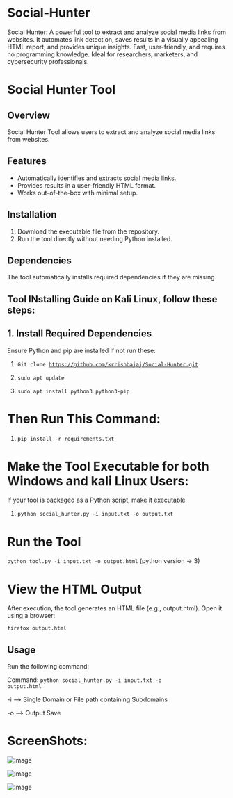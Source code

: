# Social-Hunter 
Social Hunter: A powerful tool to extract and analyze social media links from websites. It automates link detection, saves results in a visually appealing HTML report, and provides unique insights. Fast, user-friendly, and requires no programming knowledge. Ideal for researchers, marketers, and cybersecurity professionals.


# Social Hunter Tool

## Overview
Social Hunter Tool allows users to extract and analyze social media links from websites.

## Features
- Automatically identifies and extracts social media links.
- Provides results in a user-friendly HTML format.
- Works out-of-the-box with minimal setup.

## Installation
1. Download the executable file from the repository.
2. Run the tool directly without needing Python installed.

## Dependencies
The tool automatically installs required dependencies if they are missing.

## Tool INstalling Guide on Kali Linux, follow these steps:

## 1. Install Required Dependencies
Ensure Python and pip are installed if not run these:

1. <code>Git clone https://github.com/krrishbajaj/Social-Hunter.git</code>

2. <code>sudo apt update</code>

3. <code>sudo apt install python3 python3-pip</code>

# Then Run This Command: 

1. <code>pip install -r requirements.txt</code>

# Make the Tool Executable for both Windows and  kali Linux Users:
If your tool is packaged as a Python script, make it executable

1. <code>python social_hunter.py -i input.txt -o output.txt</code>
   

# Run the Tool

 <code>python tool.py -i input.txt -o output.html</code>    (python version -> 3)
                         

# View the HTML Output
After execution, the tool generates an HTML file (e.g., output.html). Open it using a browser:

<code>firefox output.html</code>

## Usage
Run the following command:

Command: <code>python social_hunter.py -i input.txt -o output.html</code>


-i  -->  Single Domain   or  File path containing Subdomains

-o  --> Output Save


# ScreenShots: 

![image](https://github.com/user-attachments/assets/e36027fd-369e-4f44-b20b-eda3fb5ac13b)

![image](https://github.com/user-attachments/assets/c715cd7c-9d48-4df6-968f-1fbafb37f89b)

![image](https://github.com/user-attachments/assets/82d311b8-7f56-4dd8-9817-7ab7381e74b4)

